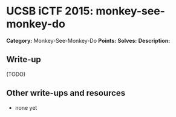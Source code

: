 # UCSB iCTF 2015: monkey-see-monkey-do

**Category:** Monkey-See-Monkey-Do
**Points:** 
**Solves:** 
**Description:**



## Write-up

(TODO)

## Other write-ups and resources

* none yet
